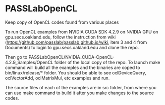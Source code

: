 # PASSLabOpenCL
Keep copy of OpenCL codes found from various places

To run OpenCL examples from NVIDIA CUDA SDK 4.2.9 on NVIDIA GPU on gpu.secs.oakland.edu,
follow the instruction from wiki (https://github.com/passlab/passlab.github.io/wiki, item 3 and 4 from Documents) to login 
to gpu.secs.oakland.edu and clone the repo. 

Then go to PASSLabOpenCL/NVIDIA_CUDA-OpenCL-4.2.9_Samples/OpenCL folder of the local copy of the repo. 
To launch make command will build all the examples and the binaries are coped to bin/linux/release/* folder. 
You should be able to see oclDeviceQuery, oclVectorAdd, oclMatrixMul, etc examples and run. 

The source files of each of the examples are in src folder, from where you can use make 
command to build it after you make changes to the source codes. 
